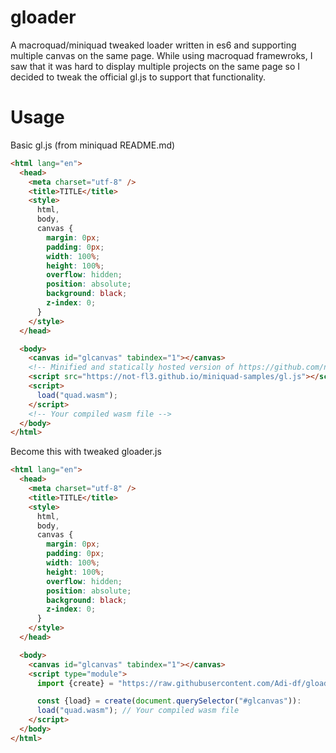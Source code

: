 # gloader

A macroquad/miniquad tweaked loader written in es6 and supporting multiple canvas on the same page.
While using macroquad framewroks, I saw that it was hard to display multiple projects on the same page so I decided to tweak the official gl.js to support that functionality.

# Usage

Basic gl.js (from miniquad README.md)

```html
<html lang="en">
  <head>
    <meta charset="utf-8" />
    <title>TITLE</title>
    <style>
      html,
      body,
      canvas {
        margin: 0px;
        padding: 0px;
        width: 100%;
        height: 100%;
        overflow: hidden;
        position: absolute;
        background: black;
        z-index: 0;
      }
    </style>
  </head>

  <body>
    <canvas id="glcanvas" tabindex="1"></canvas>
    <!-- Minified and statically hosted version of https://github.com/not-fl3/miniquad/blob/master/native/sapp-wasm/js/gl.js -->
    <script src="https://not-fl3.github.io/miniquad-samples/gl.js"></script>
    <script>
      load("quad.wasm");
    </script>
    <!-- Your compiled wasm file -->
  </body>
</html>
```

Become this with tweaked gloader.js

```html
<html lang="en">
  <head>
    <meta charset="utf-8" />
    <title>TITLE</title>
    <style>
      html,
      body,
      canvas {
        margin: 0px;
        padding: 0px;
        width: 100%;
        height: 100%;
        overflow: hidden;
        position: absolute;
        background: black;
        z-index: 0;
      }
    </style>
  </head>

  <body>
    <canvas id="glcanvas" tabindex="1"></canvas>
    <script type="module">
      import {create} = "https://raw.githubusercontent.com/Adi-df/gloader/master/dist/gl.min.mjs";

      const {load} = create(document.querySelector("#glcanvas")):
      load("quad.wasm"); // Your compiled wasm file
    </script>
  </body>
</html>
```
